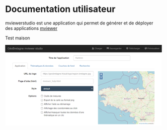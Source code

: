 # Documentation utilisateur


mviewerstudio est une application qui permet de générer et de déployer des applications [mviewer](https://github.com/geobretagne/mviewer)


Test maison

![Interface studio](img/studio.png)
<!--stackedit_data:
eyJoaXN0b3J5IjpbMTA4Nzk3OTM1OV19
-->